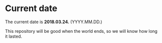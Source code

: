 # Current date

The current date is **2018.03.24.** (YYYY.MM.DD.)

This repository will be good when the world ends, so we will know how long it lasted.
